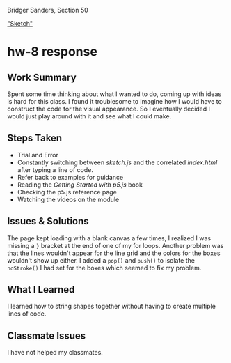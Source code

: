 Bridger Sanders, Section 50

["Sketch"](https://bridger-sanders.github.io/120-work/hw-8)

# hw-8 response

## Work Summary

Spent some time thinking about what I wanted to do, coming up with ideas is hard for this class. I found it troublesome to imagine how I would have to construct the code for the visual appearance. So I eventually decided I would just play around with it and see what I could make.

## Steps Taken

- Trial and Error
- Constantly switching between *sketch.js* and the correlated *index.html* after typing a line of code.
- Refer back to examples for guidance
- Reading the *Getting Started with p5.js* book
- Checking the p5.js reference page
- Watching the videos on the module

## Issues & Solutions

The page kept loading with a blank canvas a few times, I realized I was missing a `}` bracket at the end of one of my for loops. Another problem was that the lines wouldn't appear for the line grid and the colors for the boxes wouldn't show up either. I added a `pop()` and `push()` to isolate the `noStroke()` I had set for the boxes which seemed to fix my problem.

## What I Learned 

I learned how to string shapes together without having to create multiple lines of code.

## Classmate Issues

I have not helped my classmates.
